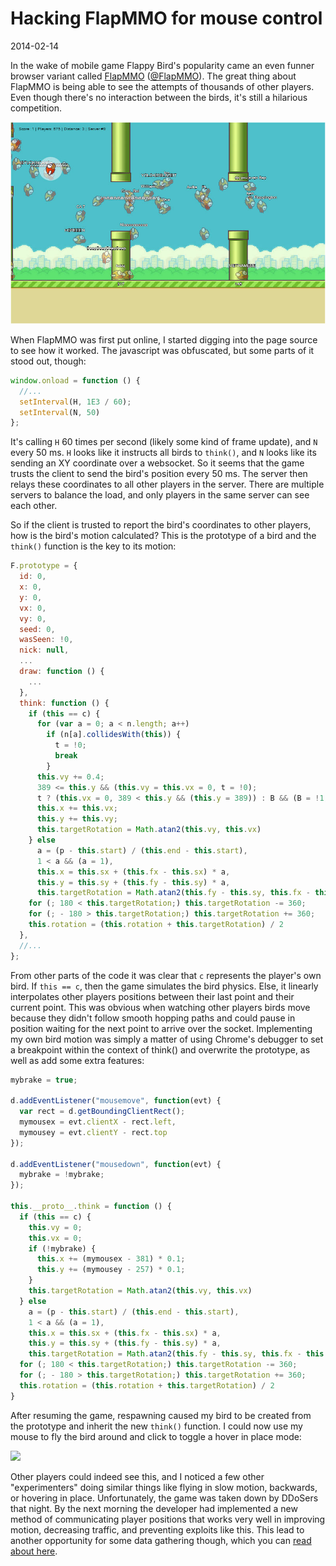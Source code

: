 # Hacking FlapMMO for mouse control
<time>2014-02-14</time>

In the wake of mobile game Flappy Bird's popularity came an even funner browser variant called [FlapMMO](http://flapmmo.com/) ([@FlapMMO](https://twitter.com/FlapMMO)). The great thing about FlapMMO is being able to see the attempts of thousands of other players. Even though there's no interaction between the birds, it's still a hilarious competition.

![](flapmmo.jpg)

When FlapMMO was first put online, I started digging into the page source to see how it worked. The javascript was  obfuscated, but some parts of it stood out, though:

```js
window.onload = function () {
  //...
  setInterval(H, 1E3 / 60);
  setInterval(N, 50)
};
```

It's calling `H` 60 times per second (likely some kind of frame update), and `N` every 50 ms. `H` looks like it instructs all birds to `think()`, and `N` looks like its sending an XY coordinate over a websocket. So it seems that the game trusts the client to send the bird's position every 50 ms. The server then relays these coordinates to all other players in the server. There are multiple servers to balance the load, and only players in the same server can see each other.

So if the client is trusted to report the bird's coordinates to other players, how is the bird's motion calculated? This is the prototype of a bird and the `think()` function is the key to its motion:

```js
F.prototype = {
  id: 0,
  x: 0,
  y: 0,
  vx: 0,
  vy: 0,
  seed: 0,
  wasSeen: !0,
  nick: null,
  ...
  draw: function () {
    ...
  },
  think: function () {
    if (this == c) {
      for (var a = 0; a < n.length; a++)
        if (n[a].collidesWith(this)) {
          t = !0;
          break
        }
      this.vy += 0.4;
      389 <= this.y && (this.vy = this.vx = 0, t = !0);
      t ? (this.vx = 0, 389 < this.y && (this.y = 389)) : B && (B = !1, this.vy = -8);
      this.x += this.vx;
      this.y += this.vy;
      this.targetRotation = Math.atan2(this.vy, this.vx)
    } else
      a = (p - this.start) / (this.end - this.start),
      1 < a && (a = 1),
      this.x = this.sx + (this.fx - this.sx) * a,
      this.y = this.sy + (this.fy - this.sy) * a,
      this.targetRotation = Math.atan2(this.fy - this.sy, this.fx - this.sx);
    for (; 180 < this.targetRotation;) this.targetRotation -= 360;
    for (; - 180 > this.targetRotation;) this.targetRotation += 360;
    this.rotation = (this.rotation + this.targetRotation) / 2
  },
  //...
};
```

From other parts of the code it was clear that `c` represents the player's own bird. If `this == c`, then the game simulates the bird physics. Else, it linearly interpolates other players positions between their last point and their current point. This was obvious when watching other players birds move because they didn't follow smooth hopping paths and could pause in position waiting for the next point to arrive over the socket. Implementing my own bird motion was simply a matter of using Chrome's debugger to set a breakpoint within the context of think() and overwrite the prototype, as well as add some extra features:

```js
mybrake = true;

d.addEventListener("mousemove", function(evt) {
  var rect = d.getBoundingClientRect();
  mymousex = evt.clientX - rect.left,
  mymousey = evt.clientY - rect.top
});

d.addEventListener("mousedown", function(evt) {
  mybrake = !mybrake;
});

this.__proto__.think = function () {
  if (this == c) {
    this.vy = 0;
    this.vx = 0;
    if (!mybrake) {
      this.x += (mymousex - 381) * 0.1;
      this.y += (mymousey - 257) * 0.1;
    }
    this.targetRotation = Math.atan2(this.vy, this.vx)
  } else
    a = (p - this.start) / (this.end - this.start),
    1 < a && (a = 1),
    this.x = this.sx + (this.fx - this.sx) * a,
    this.y = this.sy + (this.fy - this.sy) * a,
    this.targetRotation = Math.atan2(this.fy - this.sy, this.fx - this.sx);
  for (; 180 < this.targetRotation;) this.targetRotation -= 360;
  for (; - 180 > this.targetRotation;) this.targetRotation += 360;
  this.rotation = (this.rotation + this.targetRotation) / 2
}
```

After resuming the game, respawning caused my bird to be created from the prototype and inherit the new `think()` function. I could now use my mouse to fly the bird around and click to toggle a hover in place mode:

![](result.gif)

Other players could indeed see this, and I noticed a few other "experimenters" doing similar things like flying in slow motion, backwards, or hovering in place. Unfortunately, the game was taken down by DDoSers that night. By the next morning the developer had implemented a new method of communicating player positions that works very well in improving motion, decreasing traffic, and preventing exploits like this. This lead to another opportunity for some data gathering though, which you can [read about here](/post/analysis-flapmmo-attempts).